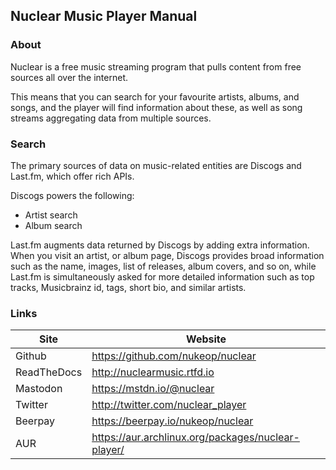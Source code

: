 ## Nuclear Music Player Manual

### About

Nuclear is a free music streaming program that pulls content from free sources all over the internet.

This means that you can search for your favourite artists, albums, and songs, and the player will find information about these, as well as song streams aggregating data from multiple sources.

### Search

The primary sources of data on music-related entities are Discogs and Last.fm, which offer rich APIs.

Discogs powers the following:
- Artist search
- Album search

Last.fm augments data returned by Discogs by adding extra information. When you visit an artist, or album page, Discogs provides broad information such as the name, images, list of releases, album covers, and so on, while Last.fm is simultaneously asked for more detailed information such as top tracks, Musicbrainz id, tags, short bio, and similar artists.

### Links

| Site        | Website                                              |
|-------------|------------------------------------------------------|
| Github      | <https://github.com/nukeop/nuclear>                  |
| ReadTheDocs | <http://nuclearmusic.rtfd.io>                        |
| Mastodon    | <https://mstdn.io/@nuclear>                          |
| Twitter     | <http://twitter.com/nuclear_player>                  |
| Beerpay     | <https://beerpay.io/nukeop/nuclear>                  |
| AUR         | <https://aur.archlinux.org/packages/nuclear-player/> |
